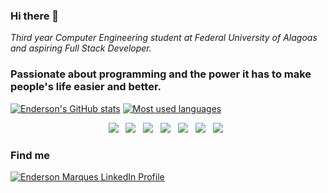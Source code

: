 ### Hi there 👋

*Third year Computer Engineering student at Federal University of Alagoas and aspiring Full Stack Developer.*

### Passionate about programming and the power it has to make people's life easier and better.

[![Enderson's GitHub stats](https://github-readme-stats.vercel.app/api?username=EndersonMarques&show_icons=true&theme=dracula&hide_border=true&count_private=true&include_all_commits=true&hide=issues,contribs)](https://github.com/anuraghazra/github-readme-stats)
 [![Most used languages](https://github-readme-stats.vercel.app/api/top-langs/?username=EndersonMarques&layout=compact&theme=dracula&hide_border=true)](https://github.com/anuraghazra/github-readme-stats)

<p align="center">
<img src="https://img.shields.io/badge/HTML&#47CSS%20-%23F7DF1E.svg?&style=for-the-badge&color=E34F26" />&nbsp;&nbsp;
 <img src="https://img.shields.io/badge/C&#47C++%20-%23F7DF1E.svg?&style=for-the-badge&color=5BA8EE" />&nbsp;&nbsp;
<img src="https://img.shields.io/badge/JavaScript%20-%23F7DF1E.svg?&style=for-the-badge&color=F7DF1E" />&nbsp;&nbsp;
<img src="https://img.shields.io/badge/Angular%20-%23F7DF1E.svg?&style=for-the-badge&color=DD0031" />&nbsp;&nbsp;
<img src="https://img.shields.io/badge/Bootstrap%20-%23F7DF1E.svg?&style=for-the-badge&color=7044A3" />&nbsp;&nbsp;
<img src="https://img.shields.io/badge/Java%20-%23F7DF1E.svg?&style=for-the-badge&color=F7DF1E" />&nbsp;&nbsp;
<img src="https://img.shields.io/badge/Git flow%20-%23F7DF1E.svg?&style=for-the-badge&color=000" />&nbsp;&nbsp;
</p>

### Find me

<a href="https://linkedin.com/in/endersonmarques" target="_blank"><img src="https://img.shields.io/badge/LinkedIn-0077B5?style=for-the-badge&logo=linkedin&logoColor=white" alt="Enderson Marques LinkedIn Profile"/>
